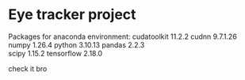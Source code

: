 # Eye tracker project

Packages for anaconda environment:
cudatoolkit               11.2.2
cudnn                     9.7.1.26
numpy                     1.26.4 
python                    3.10.13
pandas                    2.2.3  
scipy                     1.15.2
tensorflow                2.18.0

check it bro
